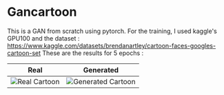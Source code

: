 # Gancartoon
This is a GAN from scratch using pytorch. For the training, I used kaggle's GPU100 and the dataset : https://www.kaggle.com/datasets/brendanartley/cartoon-faces-googles-cartoon-set
These are the results for 5 epochs :

| Real | Generated |
|------|----------|
| ![Real Cartoon](https://github.com/user-attachments/assets/c1ee6254-033d-4369-9557-d4a4dce74b90) | ![Generated Cartoon](https://github.com/user-attachments/assets/015b95ad-ca61-4dc4-a5c8-e4110f2ceb10)|
